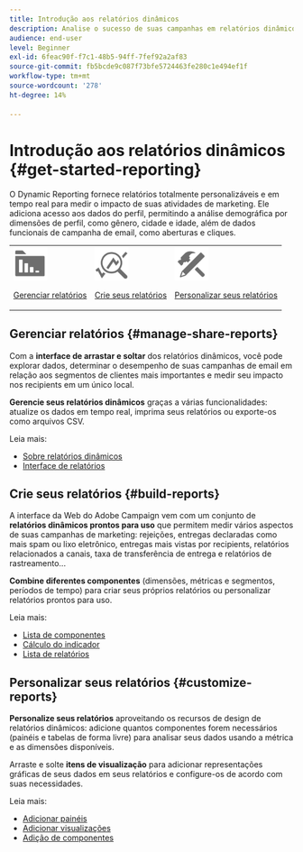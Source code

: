 ```yaml
---
title: Introdução aos relatórios dinâmicos
description: Analise o sucesso de suas campanhas em relatórios dinâmicos incorporados ou personalizados.
audience: end-user
level: Beginner
exl-id: 6feac90f-f7c1-48b5-94ff-7fef92a2af83
source-git-commit: fb5bcde9c087f73bfe5724463fe280c1e494ef1f
workflow-type: tm+mt
source-wordcount: '278'
ht-degree: 14%

---
```


# Introdução aos relatórios dinâmicos {#get-started-reporting}

O Dynamic Reporting fornece relatórios totalmente personalizáveis e em tempo real para medir o impacto de suas atividades de marketing. Ele adiciona acesso aos dados do perfil, permitindo a análise demográfica por dimensões de perfil, como gênero, cidade e idade, além de dados funcionais de campanha de email, como aberturas e cliques.

<table>
<tr>
<td><img src="assets/do-not-localize/icon_manage.svg" width="60px"><p><a href="#manage-share-reports">Gerenciar relatórios</a></p></td><td><img src="assets/do-not-localize/icon_build.svg" width="60px"><p><a href="#build-reports">Crie seus relatórios</a></p></td><td><img src="assets/do-not-localize/icon_customize.svg" width="60px"><p><a href="#customize-reports">Personalizar seus relatórios</a></p></td></tr>
</table>

## Gerenciar relatórios {#manage-share-reports}

Com a **interface de arrastar e soltar** dos relatórios dinâmicos, você pode explorar dados, determinar o desempenho de suas campanhas de email em relação aos segmentos de clientes mais importantes e medir seu impacto nos recipients em um único local.

**Gerencie seus relatórios dinâmicos** graças a várias funcionalidades: atualize os dados em tempo real, imprima seus relatórios ou exporte-os como arquivos CSV.

Leia mais:

* [Sobre relatórios dinâmicos](about-dynamic-reports.md)
* [Interface de relatórios](reporting-interface.md)

## Crie seus relatórios {#build-reports}

A interface da Web do Adobe Campaign vem com um conjunto de **relatórios dinâmicos prontos para uso** que permitem medir vários aspectos de suas campanhas de marketing: rejeições, entregas declaradas como mais spam ou lixo eletrônico, entregas mais vistas por recipients, relatórios relacionados a canais, taxa de transferência de entrega e relatórios de rastreamento...

**Combine diferentes componentes** (dimensões, métricas e segmentos, períodos de tempo) para criar seus próprios relatórios ou personalizar relatórios prontos para uso.

Leia mais:

* [Lista de componentes](list-of-components.md)
* [Cálculo do indicador](indicator-calculation.md)
* [Lista de relatórios](defining-the-report-period.md)

## Personalizar seus relatórios {#customize-reports}

**Personalize seus relatórios** aproveitando os recursos de design de relatórios dinâmicos: adicione quantos componentes forem necessários (painéis e tabelas de forma livre) para analisar seus dados usando a métrica e as dimensões disponíveis.

Arraste e solte **itens de visualização** para adicionar representações gráficas de seus dados em seus relatórios e configure-os de acordo com suas necessidades.

Leia mais:

* [Adicionar painéis](adding-panels.md)
* [Adicionar visualizações](adding-visualizations.md)
* [Adição de componentes](adding-components.md)
